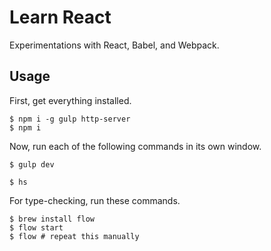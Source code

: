 Learn React
===========

Experimentations with React, Babel, and Webpack.

Usage
-----

First, get everything installed.

```
$ npm i -g gulp http-server
$ npm i
```

Now, run each of the following commands in its own window.

```
$ gulp dev
```

```
$ hs
```

For type-checking, run these commands.

```
$ brew install flow
$ flow start
$ flow # repeat this manually
```

